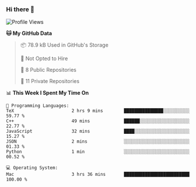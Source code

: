 ### Hi there 👋

<!--
**huayuan4396/huayuan4396** is a ✨ _special_ ✨ repository because its `README.md` (this file) appears on your GitHub profile.

Here are some ideas to get you started:

- 🔭 I’m currently working on ...
- 🌱 I’m currently learning ...
- 👯 I’m looking to collaborate on ...
- 🤔 I’m looking for help with ...
- 💬 Ask me about ...
- 📫 How to reach me: ...
- 😄 Pronouns: ...
- ⚡ Fun fact: ...
-->

<!--START_SECTION:waka-->
![Profile Views](http://img.shields.io/badge/Profile%20Views-0-blue)

**🐱 My GitHub Data** 

> 📦 78.9 kB Used in GitHub's Storage 
 > 
> 🚫 Not Opted to Hire
 > 
> 📜 8 Public Repositories 
 > 
> 🔑 11 Private Repositories 
 > 
📊 **This Week I Spent My Time On** 

```text
💬 Programming Languages: 
TeX                      2 hrs 9 mins        ███████████████░░░░░░░░░░   59.77 % 
C++                      49 mins             ██████░░░░░░░░░░░░░░░░░░░   22.77 % 
JavaScript               32 mins             ████░░░░░░░░░░░░░░░░░░░░░   15.27 % 
JSON                     2 mins              ░░░░░░░░░░░░░░░░░░░░░░░░░   01.33 % 
Python                   1 min               ░░░░░░░░░░░░░░░░░░░░░░░░░   00.52 % 

💻 Operating System: 
Mac                      3 hrs 36 mins       █████████████████████████   100.00 % 
```


<!--END_SECTION:waka-->

